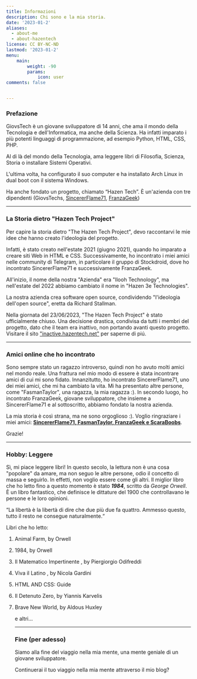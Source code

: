 ```yaml
---
title: Informazioni 
description: Chi sono e la mia storia.
date: '2023-01-2'
aliases:
  - about-me
  - about-hazentech
license: CC BY-NC-ND
lastmod: '2023-01-2'
menu:
    main: 
        weight: -90
        params:
            icon: user
comments: false


---
```


### Prefazione

GiovsTech è un giovane sviluppatore di 14 anni, che ama il mondo della Tecnologia e dell'Informatica, ma anche della Scienza. Ha infatti imparato i più potenti linguaggi di programmazione, ad esempio Python, HTML, CSS, PHP.

Al di là del mondo della Tecnologia, ama leggere libri di Filosofia, Scienza, Storia o installare Sistemi Operativi.

L'ultima volta, ha configurato il suo computer e ha installato Arch Linux in dual boot con il sistema Windows.

Ha anche fondato un progetto, chiamato “Hazen Tech”. È un'azienda con tre dipendenti (GiovsTechs, [SincererFlame71](https://sincererflame71.net), [FranzaGeek](https://www.youtube.com/@FranzaGeek))

---

### La Storia dietro "Hazen Tech Project"

Per capire la storia dietro "The Hazen Tech Project", devo raccontarvi le mie idee che hanno creato l'ideologia del progetto.

Infatti, è stato creato nell'estate 2021 (giugno 2021), quando ho imparato a creare siti Web in HTML e CSS. Successivamente, ho incontrato i miei amici nelle community di Telegram, in particolare il gruppo di Stockdroid, dove ho incontrato SincererFlame71 e successivamente FranzaGeek.

All'inizio, il nome della nostra "Azienda" era "Ilooh Technology", ma nell'estate del 2022 abbiamo cambiato il nome in "Hazen 3e Technologies".

La nostra azienda crea software open source, condividendo "l'ideologia dell'open source", eretta da Richard Stallman.

Nella giornata del 23/06/2023, "The Hazen Tech Project" è stato ufficialmente chiuso. Una decisione drastica, condivisa da tutti i membri del progetto, dato che il team era inattivo, non portando avanti questo progetto. Visitare il sito ["inactive.hazentech.net"](https://inactive.hazentech.net) per saperne di piú.

---

### Amici online che ho incontrato

Sono sempre stato un ragazzo introverso, quindi non ho avuto molti amici nel mondo reale. Una frattura nel mio modo di essere è stata incontrare amici di cui mi sono fidato. Innanzitutto, ho incontrato SincererFlame71, uno dei miei amici, che mi ha cambiato la vita. Mi ha presentato altre persone, come "FasmanTaylor", una ragazza, la mia ragazza :). In secondo luogo, ho incontrato FranzaGeek, giovane sviluppatore, che insieme a SincererFlame71 e al sottoscritto, abbiamo fondato la nostra azienda.

La mia storia è così strana, ma ne sono orgoglioso :). Voglio ringraziare i miei amici: **<u>SincererFlame71, FasmanTaylor, FranzaGeek e ScaraBoobs</u>**.

Grazie!

---

### Hobby: Leggere

Sì, mi piace leggere libri! In questo secolo, la lettura non è una cosa "popolare" da amare, ma non seguo le altre persone, odio il concetto di massa e seguirlo. In effetti, non voglio essere come gli altri. Il miglior libro che ho letto fino a questo momento è stato ***1984***, scritto da *George Orwell*. È un libro fantastico, che definisce le dittature del 1900 che controllavano le persone e le loro opinioni.

“La libertà è la libertà di dire che due più due fa quattro. Ammesso questo, tutto il resto ne consegue naturalmente.“

Libri che ho letto:

1. Animal Farm, by Orwell

2. 1984, by Orwell

3. Il Matematico Impertinente , by Piergiorgio Odifreddi

4. Viva il Latino , by Nicola Gardini

5. HTML AND CSS: Guide

6. Il Detenuto Zero, by Yiannis Karvelis

7. Brave New World, by Aldous Huxley 
   
   e altri...
   
   ---
   
   ### Fine (per adesso)
   
   Siamo alla fine del viaggio nella mia mente, una mente geniale di un giovane sviluppatore.
   
   Continuerai il tuo viaggio nella mia mente attraverso il mio blog? 
